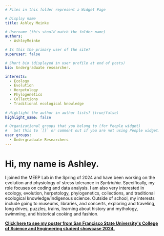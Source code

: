 ```yaml
---
# Files in this folder represent a Widget Page

# Display name
title: Ashley Meinke

# Username (this should match the folder name)
authors:
  - AshleyMeinke

# Is this the primary user of the site?
superuser: false

# Short bio (displayed in user profile at end of posts)
bio: Undergraduate researcher. 

interests:
  - Ecology
  - Evolution
  - Herpetology
  - Phylogenetics
  - Collections
  - Traditional ecological knowledge
      
# Highlight the author in author lists? (true/false)
highlight_name: false

# Organizational groups that you belong to (for People widget)
#   Set this to `[]` or comment out if you are not using People widget.
user_groups:
  - Undergraduate Researchers
---
```


# Hi, my name is Ashley. 

I joined the MEEP Lab in the Spring of 2024 and have been working on the evolution and physiology of stress tolerance in *Syntrichia*. 
Specifically, my role focuses on coding and data analysis. 
I am also very interested in ecology, evolution, herpetology, phylogenetics, collections, and traditional ecological knowledge/indigenous science. 
Outside of school, my interests include going to museums, libraries, and concerts, exploring and traveling, long drives, puzzles, trains, learning about history and mythology, swimming, and historical cooking and fashion.

[**Click here to see my poster from San Francisco State University's College of Science and Engineering student showcase 2024.**](../../files/COSEposter2024_Meinke.png)


